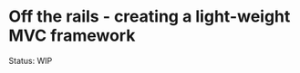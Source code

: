 Off the rails - creating a light-weight MVC framework
======================================================

Status: WIP
